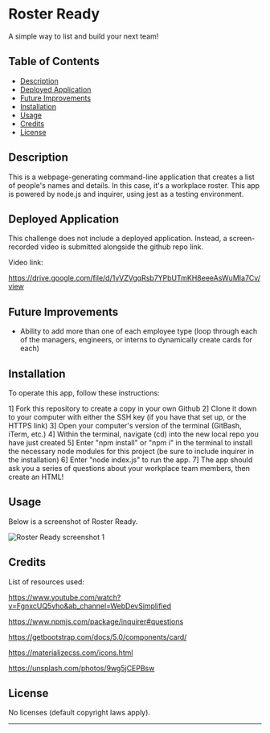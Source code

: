 # Roster Ready
A simple way to list and build your next team!

## Table of Contents

- [Description](#description)
- [Deployed Application](#deployed-application)
- [Future Improvements](#future-improvements)
- [Installation](#installation)
- [Usage](#usage)
- [Credits](#credits)
- [License](#license)

## Description
This is a webpage-generating command-line application that creates a list of people's names and details. In this case, it's a workplace roster. This app is powered by node.js and inquirer, using jest as a testing environment.


## Deployed Application

This challenge does not include a deployed application. Instead, a screen-recorded video is submitted alongside the github repo link.

Video link:

https://drive.google.com/file/d/1vVZVgqRsb7YPbUTmKH8eeeAsWuMIa7Cv/view

## Future Improvements

 * Ability to add more than one of each employee type (loop through each of the managers, engineers, or interns to dynamically create cards for each)

## Installation

To operate this app, follow these instructions:

1] Fork this repository to create a copy in your own Github
2] Clone it down to your computer with either the SSH key (if you have that set up, or the HTTPS link)
3] Open your computer's version of the terminal (GitBash, iTerm, etc.)
4] Within the terminal, navigate (cd) into the new local repo you have just created
5] Enter "npm install" or "npm i" in the terminal to install the necessary node modules for this project (be sure to include inquirer in the installation)
6] Enter "node index.js" to run the app.
7] The app should ask you a series of questions about your workplace team members, then create an HTML!

## Usage

Below is a screenshot of Roster Ready.

![Roster Ready screenshot 1](./assets/images/roster_ready_screenshot1.png)

## Credits

List of resources used:

https://www.youtube.com/watch?v=FgnxcUQ5vho&ab_channel=WebDevSimplified

https://www.npmjs.com/package/inquirer#questions

https://getbootstrap.com/docs/5.0/components/card/

https://materializecss.com/icons.html

https://unsplash.com/photos/9wg5jCEPBsw

## License

No licenses (default copyright laws apply).

---